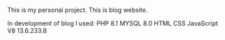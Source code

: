 This is my personal project.
This  is blog website.

In development of blog I used:
PHP 8.1
MYSQL 8.0
HTML
CSS
JavaScript V8 13.6.233.8